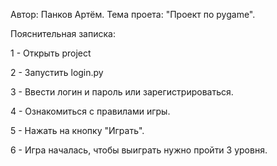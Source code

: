 Автор: Панков Артём.
Тема проета: "Проект по pygame".

Пояснительная записка:

1 - Открыть project

2 - Запустить login.py

3 - Ввести логин и пароль или зарегистрироваться.

4 - Ознакомиться с правилами игры.

5 - Нажать на кнопку "Играть".

6 - Игра началась, чтобы выиграть нужно пройти 3 уровня.
